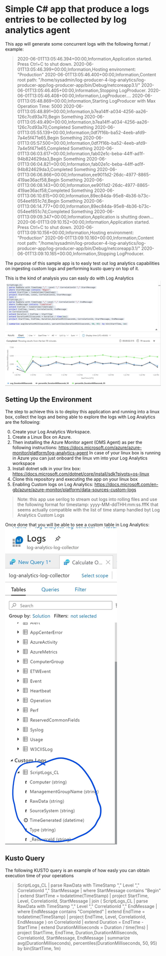 # Simple C# app that produce a logs entries to be collected by log analytics agent

This app will generate some concurrent logs with the following format / example:

>2020-06-01T13:05:46.394+00:00,Information,Application started. Press Ctrl+C to shut down.
2020-06-01T13:05:46.399+00:00,Information,Hosting environment: "Production"
2020-06-01T13:05:46.400+00:00,Information,Content root path: "/home/sysadmin/log-producer-4-log-analytics/log-producer-app/log-producer-app/bin/Debug/netcoreapp3.1/"
2020-06-01T13:05:46.405+00:00,Information,Stopping LogProducer.
2020-06-01T13:05:46.408+00:00,Information,LogProducer....
2020-06-01T13:05:48.869+00:00,Information,Starting LogProducer with Max Operation Time: 5000
2020-06-01T13:05:48.891+00:00,Information,b7ea14ff-a034-4256-aa26-126c7cd93a70,Begin Something
2020-06-01T13:05:49.490+00:00,Information,b7ea14ff-a034-4256-aa26-126c7cd93a70,Completed Something
2020-06-01T13:05:55.139+00:00,Information,0df7f16b-ba52-4eeb-afd9-7a4e5f471e65,Begin Something
2020-06-01T13:05:57.500+00:00,Information,0df7f16b-ba52-4eeb-afd9-7a4e5f471e65,Completed Something
2020-06-01T13:06:03.617+00:00,Information,fab02e1c-beba-44ff-ad1f-94b824629da3,Begin Something
2020-06-01T13:06:04.821+00:00,Information,fab02e1c-beba-44ff-ad1f-94b824629da3,Completed Something
2020-06-01T13:06:06.866+00:00,Information,ee9011d2-26dc-4977-8865-419ae36acf58,Begin Something
2020-06-01T13:06:08.143+00:00,Information,ee9011d2-26dc-4977-8865-419ae36acf58,Completed Something
2020-06-01T13:06:10.615+00:00,Information,89ec84da-95e8-4b36-b73c-054eef851c7d,Begin Something
2020-06-01T13:06:14.777+00:00,Information,89ec84da-95e8-4b36-b73c-054eef851c7d,Completed Something
2020-06-01T13:09:09.347+00:00,Information,Application is shutting down...
2020-06-01T13:09:10.152+00:00,Information,Application started. Press Ctrl+C to shut down.
2020-06-01T13:09:10.156+00:00,Information,Hosting environment: "Production"
2020-06-01T13:09:10.160+00:00,Information,Content root path: "/home/sysadmin/log-producer-4-log-analytics/log-producer-app/log-producer-app/bin/Debug/netcoreapp3.1/"
2020-06-01T13:09:10.165+00:00,Information,Stopping LogProducer.

The purpose of this sample app is to easly test out log analytics capabilities on ingesting custom logs and performing kusto query on top of it. 


This is the kind of analysis you can easly do with Log Analytics
![](./docs/logAnalyticsChart.jpg)

## Setting Up the Environment

The step to achieve this is to deploy this application and running into a linux box, collect the logs and being able to explore the logs with Log Analytics are the following:

0. Create your Log Analytics Workspace.
1. Create a Linux Box on Azure.
2. Then installing the Azure Monitor agent (OMS Agent) as per the following instructions:
 https://docs.microsoft.com/azure/azure-monitor/platform/log-analytics-agent
 In case of your linux box is running in Azure you can just onboard the linux vm into your Log Analytics workspace
3. Install dotnet sdk in your linx box:
 https://docs.microsoft.com/dotnet/core/install/sdk?pivots=os-linux
4. Clone this repository and executing the app on your linux box
5. Enabling Custom logs on Log Analytics:
 https://docs.microsoft.com/en-gb/azure/azure-monitor/platform/data-sources-custom-logs

>Note: this app use serilog to stream out logs into rolling files and use the following format for timestamp:
> yyyy-MM-ddTHH:mm:ss.fffK that seems actually compatible with the list of time stamp handled byt Log Analytics Custom Logs

Once done that you will be able to see a custom table in Log Analytics:
![](./docs/logAnalyticsCustomLogs.jpg)

## Kusto Query

The following KUSTO query is an example of how easly you can obtain execution time of your operations


>ScriptLogs_CL
| parse RawData with TimeStamp ","  Level "," CorrelationId "," StartMessage
| where StartMessage contains "Begin"
| extend StartTime = todatetime(TimeStamp) 
| project StartTime, Level, CorrelationId, StartMessage
| join (
ScriptLogs_CL 
| parse RawData with TimeStamp "," Level "," CorrelationId "," EndMessage
| where EndMessage contains "Completed"
| extend EndTime = todatetime(TimeStamp) 
| project EndTime, Level, CorrelationId, EndMessage
) on CorrelationId
| extend Duration = EndTime - StartTime
| extend DurationMilliseconds = Duration / time(1ms)
| project StartTime, EndTime, Duration,DurationMilliseconds, CorrelationId, StartMessage, EndMessage
| summarize avg(DurationMilliseconds), percentiles(DurationMilliseconds, 50, 95)  by bin(StartTime, 1m)

